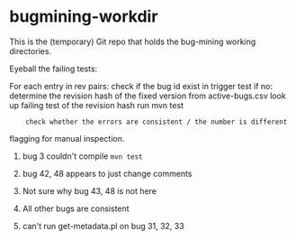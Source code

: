 # bugmining-workdir
This is the (temporary) Git repo that holds the bug-mining working directories.

Eyeball the failing tests:

For each entry in rev pairs:
    check if the bug id exist in trigger test
    if no:
        determine the revision hash of the fixed version from active-bugs.csv
        look up failing test of the revision hash
        run mvn test
        
        check whether the errors are consistent / the number is different

flagging for manual inspection.


1. bug 3 couldn't compile `mvn test`
2. bug 42, 48 appears to just change comments
3. Not sure why bug 43, 48 is not here
4. All other bugs are consistent

5. can't run get-metadata.pl on bug 31, 32, 33